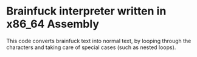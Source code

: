 # Brainfuck interpreter written in x86_64 Assembly

This code converts brainfuck text into normal text, by looping through the characters and taking care of special cases (such as nested loops).
